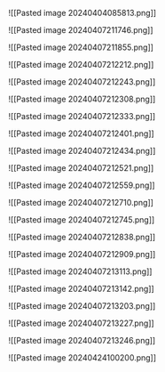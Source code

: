 
![[Pasted image 20240404085813.png]]


![[Pasted image 20240407211746.png]]


![[Pasted image 20240407211855.png]]

![[Pasted image 20240407212212.png]]


![[Pasted image 20240407212243.png]]

![[Pasted image 20240407212308.png]]

![[Pasted image 20240407212333.png]]

![[Pasted image 20240407212401.png]]

![[Pasted image 20240407212434.png]]

![[Pasted image 20240407212521.png]]

![[Pasted image 20240407212559.png]]

![[Pasted image 20240407212710.png]]

![[Pasted image 20240407212745.png]]

![[Pasted image 20240407212838.png]]

![[Pasted image 20240407212909.png]]

![[Pasted image 20240407213113.png]]

![[Pasted image 20240407213142.png]]

![[Pasted image 20240407213203.png]]

![[Pasted image 20240407213227.png]]

![[Pasted image 20240407213246.png]]

![[Pasted image 20240424100200.png]]

